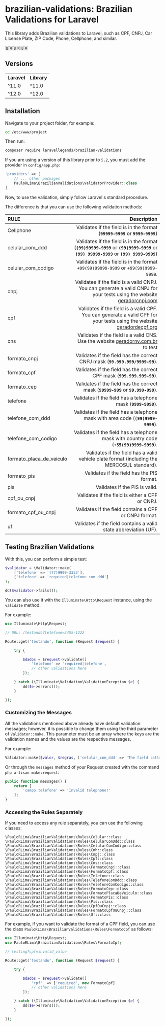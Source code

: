 # brazilian-validations: Brazilian Validations for Laravel

This library adds Brazilian validations to Laravel, such as CPF, CNPJ, Car License Plate, ZIP Code, Phone, Cellphone, and similar.

:brazil::brazil::brazil:

## Versions

<table>
    <tr>    
        <th>Laravel</th>
        <th>Library</th>
    </tr>
    <tr>
        <td>^11.0</td>
        <td>^11.0</td>
    </tr>
     <tr>
        <td>^12.0</td>
        <td>^12.0</td>
    </tr>
</table>

## Installation

Navigate to your project folder, for example:

```bash
cd /etc/www/project
```

Then run:

```bash
composer require laravellegends/brazilian-validations
```

If you are using a version of this library prior to `5.2`, you must add the provider in `config/app.php`:

```php
'providers' => [
    // ... other packages
    PauloRLima\BrazilianValidations\ValidatorProvider::class
]
```

Now, to use the validation, simply follow Laravel's standard procedure.

The difference is that you can use the following validation methods:

|             RULE             |                                                                       Description                                                                       |
|:-----------------------------|----------------------------------------------------------------------------------------------------------------------------------------------------------:|
| Cellphone                    | Validates if the field is in the format (**`99999-9999`** or **`9999-9999`**)                                                                               |
| celular_com_ddd            | Validates if the field is in the format (**`(99)99999-9999`** or **`(99)9999-9999`** or **`(99) 99999-9999`** or **`(99) 9999-9999`**)             |
| celular_com_codigo         | Validates if the field is in the format `+99(99)99999-9999` or `+99(99)9999-9999`.                                                                          |
| cnpj                         | Validates if the field is a valid CNPJ. You can generate a valid CNPJ for your tests using the website [geradorcnpj.com](http://www.geradorcnpj.com/)      |
| cpf                          | Validates if the field is a valid CPF. You can generate a valid CPF for your tests using the website [geradordecpf.org](http://geradordecpf.org)          |
| cns                          | Validates if the field is a valid CNS. Use the website [geradornv.com.br](https://geradornv.com.br/gerador-cns/) to test                                  |
| formato_cnpj                 | Validates if the field has the correct CNPJ mask (**`99.999.999/9999-99`**).                                                                                |
| formato_cpf                  | Validates if the field has the correct CPF mask (**`999.999.999-99`**).                                                                                     |
| formato_cep                  | Validates if the field has the correct mask (**`99999-999`** or **`99.999-999`**).                                                                          |
| telefone                     | Validates if the field has a telephone mask (**`9999-9999`**).                                                                                              |
| telefone_com_ddd             | Validates if the field has a telephone mask with area code (**`(99)9999-9999`**).                                                                            |
| telefone_com_codigo          | Validates if the field has a telephone mask with country code (**`+55(99)9999-9999`**).                                                                       |
| formato_placa_de_veiculo     | Validates if the field has a valid vehicle plate format (including the MERCOSUL standard).                                                                  |
| formato_pis                  | Validates if the field has the PIS format.                                                                                                                  |
| pis                          | Validates if the PIS is valid.                                                                                                                              |
| cpf_ou_cnpj                  | Validates if the field is either a CPF or CNPJ.                                                                                                             |
| formato_cpf_ou_cnpj          | Validates if the field contains a CPF or CNPJ format.                                                                                                       |
| uf                           | Validates if the field contains a valid state abbreviation (UF).                                                                                            |

## Testing Brazilian Validations

With this, you can perform a simple test:

```php
$validator = \Validator::make(
    ['telefone' => '(77)9999-3333'],
    ['telefone' => 'required|telefone_com_ddd']
);

dd($validator->fails());
```

You can also use it with the `Illuminate\Http\Request` instance, using the `validate` method.

For example:

```php
use Illuminate\Http\Request;

// URL: /testando?telefone=3455-1222

Route::get('testando', function (Request $request) {

    try {

        $dados = $request->validate([
            'telefone' => 'required|telefone',
            // other validations here
        ]);

    } catch (\Illuminate\Validation\ValidationException $e) {
        dd($e->errors());
    }

});
```

### Customizing the Messages

All the validations mentioned above already have default validation messages; however, it is possible to change them using the third parameter of `Validator::make`. This parameter must be an array where the keys are the validation names and the values are the respective messages.

For example:

```php
Validator::make($valor, $regras, ['celular_com_ddd' => 'The field :attribute is not a celular'])
```

Or through the `messages` method of your Request created with the command `php artisan make:request`:

```php
public function messages() {
    return [
        'campo.telefone' => 'Invalid telephone!'
    ];
}
```

### Accessing the Rules Separately

If you need to access any rule separately, you can use the following classes:

```
\PauloRLima\BrazilianValidations\Rules\Celular::class
\PauloRLima\BrazilianValidations\Rules\CelularComDdd::class
\PauloRLima\BrazilianValidations\Rules\CelularComCodigo::class
\PauloRLima\BrazilianValidations\Rules\Cnh::class
\PauloRLima\BrazilianValidations\Rules\Cnpj::class
\PauloRLima\BrazilianValidations\Rules\Cpf::class
\PauloRLima\BrazilianValidations\Rules\Cns::class
\PauloRLima\BrazilianValidations\Rules\FormatoCnpj::class
\PauloRLima\BrazilianValidations\Rules\FormatoCpf::class
\PauloRLima\BrazilianValidations\Rules\Telefone::class
\PauloRLima\BrazilianValidations\Rules\TelefoneComDdd::class
\PauloRLima\BrazilianValidations\Rules\TelefoneComCodigo::class
\PauloRLima\BrazilianValidations\Rules\FormatoCep::class
\PauloRLima\BrazilianValidations\Rules\FormatoPlacaDeVeiculo::class
\PauloRLima\BrazilianValidations\Rules\FormatoPis::class
\PauloRLima\BrazilianValidations\Rules\Pis::class
\PauloRLima\BrazilianValidations\Rules\CpfOuCnpj::class
\PauloRLima\BrazilianValidations\Rules\FormatoCpfOuCnpj::class
\PauloRLima\BrazilianValidations\Rules\Uf::class
```

For example, if you want to validate the format of a CPF field, you can use the class `PauloRLima\BrazilianValidations\Rules\FormatoCpf` as follows:

```php
use Illuminate\Http\Request;
use PauloRLima\BrazilianValidations\Rules\FormatoCpf;

// testing?cpf=invalid_value

Route::get('testando', function (Request $request) {

    try {

        $dados = $request->validate([
            'cpf'  => ['required', new FormatoCpf]
            // other validations here
        ]);

    } catch (\Illuminate\Validation\ValidationException $e) {
        dd($e->errors());
    }

});
```
